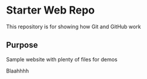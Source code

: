 # Starter Web Repo

This repository is for showing how Git and GitHub work

## Purpose

Sample website with plenty of files for demos


Blaahhhh